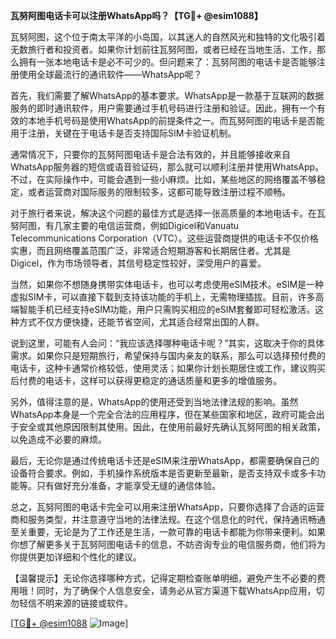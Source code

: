 **瓦努阿图电话卡可以注册WhatsApp吗？【TG💪+ @esim1088】**

瓦努阿图，这个位于南太平洋的小岛国，以其迷人的自然风光和独特的文化吸引着无数旅行者和投资者。如果你计划前往瓦努阿图，或者已经在当地生活、工作，那么拥有一张本地电话卡是必不可少的。但问题来了：瓦努阿图的电话卡是否能够注册使用全球最流行的通讯软件——WhatsApp呢？

首先，我们需要了解WhatsApp的基本要求。WhatsApp是一款基于互联网的数据服务的即时通讯软件，用户需要通过手机号码进行注册和验证。因此，拥有一个有效的本地手机号码是使用WhatsApp的前提条件之一。而瓦努阿图的电话卡是否能用于注册，关键在于电话卡是否支持国际SIM卡验证机制。

通常情况下，只要你的瓦努阿图电话卡是合法有效的，并且能够接收来自WhatsApp服务器的短信或语音验证码，那么就可以顺利注册并使用WhatsApp。不过，在实际操作中，可能会遇到一些小麻烦。比如，某些地区的网络覆盖不够稳定，或者运营商对国际服务的限制较多，这都可能导致注册过程不顺畅。

对于旅行者来说，解决这个问题的最佳方式是选择一张高质量的本地电话卡。在瓦努阿图，有几家主要的电信运营商，例如Digicel和Vanuatu Telecommunications Corporation（VTC）。这些运营商提供的电话卡不仅价格实惠，而且网络覆盖范围广泛，非常适合短期游客和长期居住者。尤其是Digicel，作为市场领导者，其信号稳定性较好，深受用户的喜爱。

当然，如果你不想随身携带实体电话卡，也可以考虑使用eSIM技术。eSIM是一种虚拟SIM卡，可以直接下载到支持该功能的手机上，无需物理插拔。目前，许多高端智能手机已经支持eSIM功能，用户只需购买相应的eSIM套餐即可轻松激活。这种方式不仅方便快捷，还能节省空间，尤其适合经常出国的人群。

说到这里，可能有人会问：“我应该选择哪种电话卡呢？”其实，这取决于你的具体需求。如果你只是短期旅行，希望保持与国内亲友的联系，那么可以选择预付费的电话卡，这种卡通常价格较低，使用灵活；如果你计划长期居住或工作，建议购买后付费的电话卡，这样可以获得更稳定的通话质量和更多的增值服务。

另外，值得注意的是，WhatsApp的使用还受到当地法律法规的影响。虽然WhatsApp本身是一个完全合法的应用程序，但在某些国家和地区，政府可能会出于安全或其他原因限制其使用。因此，在使用前最好先确认瓦努阿图的相关政策，以免造成不必要的麻烦。

最后，无论你是通过传统电话卡还是eSIM来注册WhatsApp，都需要确保自己的设备符合要求。例如，手机操作系统版本是否更新至最新，是否支持双卡或多卡功能等。只有做好充分准备，才能享受无缝的通信体验。

总之，瓦努阿图的电话卡完全可以用来注册WhatsApp，只要你选择了合适的运营商和服务类型，并注意遵守当地的法律法规。在这个信息化的时代，保持通讯畅通至关重要，无论是为了工作还是生活，一款可靠的电话卡都能为你带来便利。如果你想了解更多关于瓦努阿图电话卡的信息，不妨咨询专业的电信服务商，他们将为你提供更加详细和个性化的建议。

【温馨提示】无论你选择哪种方式，记得定期检查账单明细，避免产生不必要的费用哦！同时，为了确保个人信息安全，请务必从官方渠道下载WhatsApp应用，切勿轻信不明来源的链接或软件。

[[TG💪+ @esim1088](https://t.me/s/esim1088) ![Image](https://i.postimg.cc/4NQfJmqS/Snipaste-2025-05-13-00-14-12.png)]